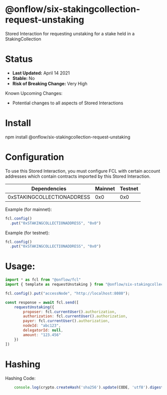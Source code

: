 # @onflow/six-stakingcollection-request-unstaking

Stored Interaction for requesting unstaking for a stake held in a StakingCollection

# Status

- **Last Updated:** April 14 2021
- **Stable:** No
- **Risk of Breaking Change:** Very High

Known Upcoming Changes:

- Potential changes to all aspects of Stored Interactions

# Install

npm install @onflow/six-stakingcollection-request-unstaking

# Configuration 

To use this Stored Interaction, you must configure FCL with certain account addresses which contain contracts imported by this Stored Interaction.

| Dependencies                | Mainnet            | Testnet            |
| --------------------------- | ------------------ | ------------------ |
| 0xSTAKINGCOLLECTIONADDRESS  | 0x0                | 0x0                |

Example (for mainnet):

```javascript
fcl.config()
  .put("0xSTAKINGCOLLECTIONADDRESS", "0x0")
```

Example (for testnet):

```javascript
fcl.config()
  .put("0xSTAKINGCOLLECTIONADDRESS", "0x0")
```

# Usage:

```javascript
import * as fcl from "@onflow/fcl"
import { template as requestUnstaking } from "@onflow/six-stakingcollection-request-unstaking"

fcl.config().put("accessNode", "http://localhost:8080");

const response = await fcl.send([
    requestUnstaking({
        proposer: fcl.currentUser().authorization,
        authorization: fcl.currentUser().authorization,     
        payer: fcl.currentUser().authorization,
        nodeId: "abc123",            
        delegatorId: null,    
        amount: "123.456"                                
    })
])

```

# Hashing

Hashing Code:
```javascript
    console.log(crypto.createHash('sha256').update(CODE, 'utf8').digest('hex'))
```